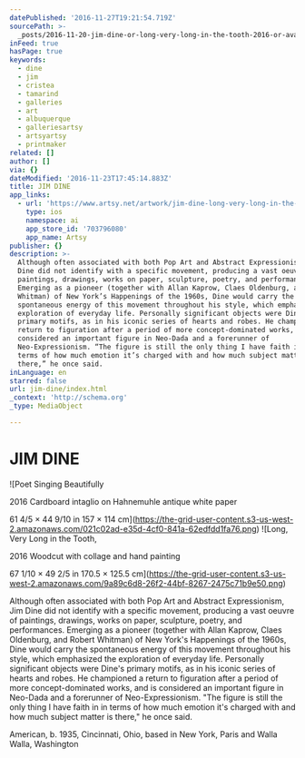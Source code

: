```yaml
---
datePublished: '2016-11-27T19:21:54.719Z'
sourcePath: >-
  _posts/2016-11-20-jim-dine-or-long-very-long-in-the-tooth-2016-or-available-f.md
inFeed: true
hasPage: true
keywords:
  - dine
  - jim
  - cristea
  - tamarind
  - galleries
  - art
  - albuquerque
  - galleriesartsy
  - artsyartsy
  - printmaker
related: []
author: []
via: {}
dateModified: '2016-11-23T17:45:14.883Z'
title: JIM DINE
app_links:
  - url: 'https://www.artsy.net/artwork/jim-dine-long-very-long-in-the-tooth-3'
    type: ios
    namespace: ai
    app_store_id: '703796080'
    app_name: Artsy
publisher: {}
description: >-
  Although often associated with both Pop Art and Abstract Expressionism, Jim
  Dine did not identify with a specific movement, producing a vast oeuvre of
  paintings, drawings, works on paper, sculpture, poetry, and performances.
  Emerging as a pioneer (together with Allan Kaprow, Claes Oldenburg, and Robert
  Whitman) of New York’s Happenings of the 1960s, Dine would carry the
  spontaneous energy of this movement throughout his style, which emphasized the
  exploration of everyday life. Personally significant objects were Dine’s
  primary motifs, as in his iconic series of hearts and robes. He championed a
  return to figuration after a period of more concept-dominated works, and is
  considered an important figure in Neo-Dada and a forerunner of
  Neo-Expressionism. “The figure is still the only thing I have faith in in
  terms of how much emotion it’s charged with and how much subject matter is
  there,” he once said.
inLanguage: en
starred: false
url: jim-dine/index.html
_context: 'http://schema.org'
_type: MediaObject

---
```

# JIM DINE
![Poet Singing Beautifully

2016 Cardboard intaglio on Hahnemuhle antique white paper

61 4/5 × 44 9/10 in 157 × 114 cm](https://the-grid-user-content.s3-us-west-2.amazonaws.com/021c02ad-e35d-4cf0-841a-62edfdd1fa76.png)
![Long, Very Long in the Tooth, 

2016 Woodcut with collage and hand painting

67 1/10 × 49 2/5 in 170.5 × 125.5 cm](https://the-grid-user-content.s3-us-west-2.amazonaws.com/9a89c6d8-26f2-44bf-8267-2475c71b9e50.png)

Although often associated with both Pop Art and Abstract Expressionism, Jim Dine did not identify with a specific movement, producing a vast oeuvre of paintings, drawings, works on paper, sculpture, poetry, and performances. Emerging as a pioneer (together with Allan Kaprow, Claes Oldenburg, and Robert Whitman) of New York's Happenings of the 1960s, Dine would carry the spontaneous energy of this movement throughout his style, which emphasized the exploration of everyday life. Personally significant objects were Dine's primary motifs, as in his iconic series of hearts and robes. He championed a return to figuration after a period of more concept-dominated works, and is considered an important figure in Neo-Dada and a forerunner of Neo-Expressionism. "The figure is still the only thing I have faith in in terms of how much emotion it's charged with and how much subject matter is there," he once said.

American, b. 1935, Cincinnati, Ohio, based in New York, Paris and Walla Walla, Washington